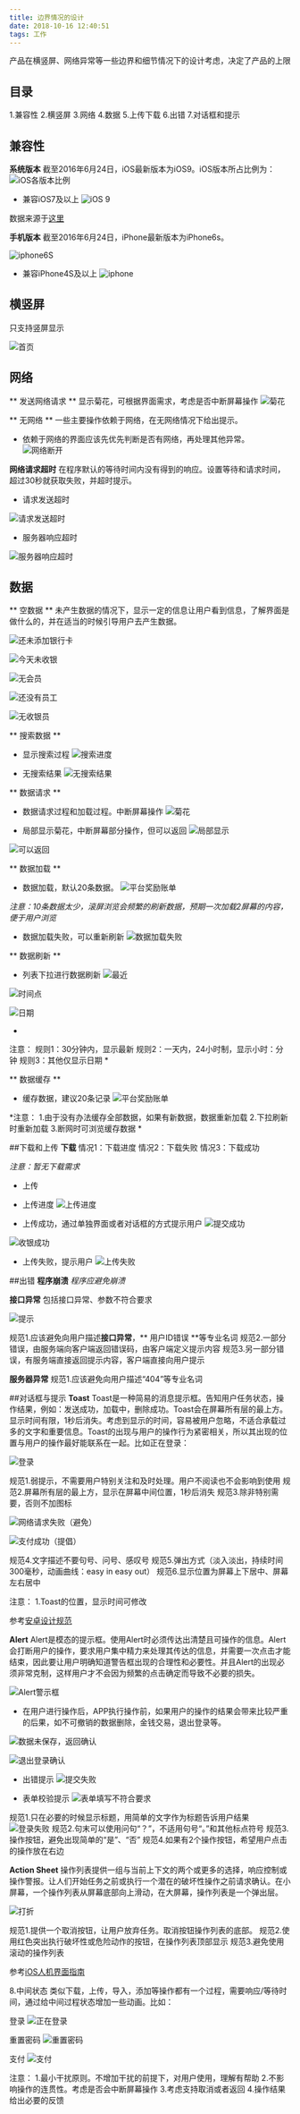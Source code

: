 ```yaml
---
title: 边界情况的设计
date: 2018-10-16 12:40:51
tags: 工作
---
```

产品在横竖屏、网络异常等一些边界和细节情况下的设计考虑，决定了产品的上限
<!-- more -->
## 目录
1.兼容性
2.横竖屏
3.网络
4.数据
5.上传下载
6.出错
7.对话框和提示
## 兼容性
**系统版本**
截至2016年6月24日，iOS最新版本为iOS9。iOS版本所占比例为：
![iOS各版本比例](http://upload-images.jianshu.io/upload_images/187805-b689f6bbecc91725.png?imageMogr2/auto-orient/strip%7CimageView2/2/w/1240)

- 兼容iOS7及以上
![iOS 9](http://upload-images.jianshu.io/upload_images/187805-e501a8cf2edab307.png?imageMogr2/auto-orient/strip%7CimageView2/2/w/1240)

数据来源于[这里](https://david-smith.org/iosversionstats/)

**手机版本**
截至2016年6月24日，iPhone最新版本为iPhone6s。

![iphone6S](http://upload-images.jianshu.io/upload_images/187805-c12d26f1e9488206.jpg?imageMogr2/auto-orient/strip%7CimageView2/2/w/1240)

- 兼容iPhone4S及以上
![iphone](http://upload-images.jianshu.io/upload_images/187805-0fbde60abda7353a.jpg?imageMogr2/auto-orient/strip%7CimageView2/2/w/1240)


## 横竖屏
只支持竖屏显示

![首页](http://upload-images.jianshu.io/upload_images/187805-53aeeb5f5c4ae310.png?imageMogr2/auto-orient/strip%7CimageView2/2/w/1240)

## 网络
** 发送网络请求 **
显示菊花，可根据界面需求，考虑是否中断屏幕操作
![菊花](http://upload-images.jianshu.io/upload_images/187805-8037019b02862b7c.png?imageMogr2/auto-orient/strip%7CimageView2/2/w/1240)

** 无网络 **
一些主要操作依赖于网络，在无网络情况下给出提示。

- 依赖于网络的界面应该先优先判断是否有网络，再处理其他异常。
![网络断开](http://upload-images.jianshu.io/upload_images/187805-573f01fdb521e2c6.png?imageMogr2/auto-orient/strip%7CimageView2/2/w/1240)


**网络请求超时**
在程序默认的等待时间内没有得到的响应。设置等待和请求时间，超过30秒就获取失败，并超时提示。
 
- 请求发送超时

![请求发送超时](http://upload-images.jianshu.io/upload_images/187805-97a5bd518a6bfa00.png?imageMogr2/auto-orient/strip%7CimageView2/2/w/1240)

- 服务器响应超时

![服务器响应超时](http://upload-images.jianshu.io/upload_images/187805-8bc0351da8fab711.png?imageMogr2/auto-orient/strip%7CimageView2/2/w/1240)


## 数据
** 空数据 **
未产生数据的情况下，显示一定的信息让用户看到信息，了解界面是做什么的，并在适当的时候引导用户去产生数据。

![还未添加银行卡](http://upload-images.jianshu.io/upload_images/187805-619fdacdd984a4fd.png?imageMogr2/auto-orient/strip%7CimageView2/2/w/1240)

![今天未收银](http://upload-images.jianshu.io/upload_images/187805-5d70ca6aa5d9ed46.png?imageMogr2/auto-orient/strip%7CimageView2/2/w/1240)

![无会员](http://upload-images.jianshu.io/upload_images/187805-22137f4144488369.png?imageMogr2/auto-orient/strip%7CimageView2/2/w/1240)

![还没有员工](http://upload-images.jianshu.io/upload_images/187805-17eefe3cebaa28d9.png?imageMogr2/auto-orient/strip%7CimageView2/2/w/1240)

![无收银员](http://upload-images.jianshu.io/upload_images/187805-53e82624bacdff75.png?imageMogr2/auto-orient/strip%7CimageView2/2/w/1240)

** 搜索数据 **
- 显示搜索过程
![搜索进度](http://upload-images.jianshu.io/upload_images/187805-91675ec037b797f0.png?imageMogr2/auto-orient/strip%7CimageView2/2/w/1240)

- 无搜索结果
![无搜索结果](http://upload-images.jianshu.io/upload_images/187805-0b2e2c94fc209fde.png?imageMogr2/auto-orient/strip%7CimageView2/2/w/1240)

** 数据请求 **
- 数据请求过程和加载过程。中断屏幕操作
![菊花](http://upload-images.jianshu.io/upload_images/187805-e74368c5805d5a1a.png?imageMogr2/auto-orient/strip%7CimageView2/2/w/1240)

- 局部显示菊花，中断屏幕部分操作，但可以返回
![局部显示](http://upload-images.jianshu.io/upload_images/187805-71ac427f3ff8ee1a.png?imageMogr2/auto-orient/strip%7CimageView2/2/w/1240)

![可以返回](http://upload-images.jianshu.io/upload_images/187805-f8336c8e7f689360.png?imageMogr2/auto-orient/strip%7CimageView2/2/w/1240)

** 数据加载 **
- 数据加载，默认20条数据。
![平台奖励账单](http://upload-images.jianshu.io/upload_images/187805-0398f6b6d9e90a03.png?imageMogr2/auto-orient/strip%7CimageView2/2/w/1240)

*注意：10条数据太少，滚屏浏览会频繁的刷新数据，预期一次加载2屏幕的内容，便于用户浏览*

- 数据加载失败，可以重新刷新
![数据加载失败](http://upload-images.jianshu.io/upload_images/187805-a07ebc4d3cd31d96.png?imageMogr2/auto-orient/strip%7CimageView2/2/w/1240)


** 数据刷新 **
- 列表下拉进行数据刷新
![最近](http://upload-images.jianshu.io/upload_images/187805-3be0d4069fe9eba3.png?imageMogr2/auto-orient/strip%7CimageView2/2/w/1240)


![时间点](http://upload-images.jianshu.io/upload_images/187805-c038e6cf640e55c8.png?imageMogr2/auto-orient/strip%7CimageView2/2/w/1240)


![日期](http://upload-images.jianshu.io/upload_images/187805-dc84cdf73c35a37f.png?imageMogr2/auto-orient/strip%7CimageView2/2/w/1240)

*
注意：
规则1：30分钟内，显示最新
规则2：一天内，24小时制，显示小时：分钟
规则3：其他仅显示日期
*

** 数据缓存 **
- 缓存数据，建议20条记录
![平台奖励账单](http://upload-images.jianshu.io/upload_images/187805-0398f6b6d9e90a03.png?imageMogr2/auto-orient/strip%7CimageView2/2/w/1240)

*注意：
1.由于没有办法缓存全部数据，如果有新数据，数据重新加载
2.下拉刷新时重新加载
3.断网时可浏览缓存数据
*

##下载和上传
**下载**
情况1：下载进度
情况2：下载失败
情况3：下载成功

*注意：暂无下载需求*

- 上传
- 上传进度
![上传进度](http://upload-images.jianshu.io/upload_images/187805-2e1c90bd71775875.png?imageMogr2/auto-orient/strip%7CimageView2/2/w/1240)

- 上传成功，通过单独界面或者对话框的方式提示用户
![提交成功](http://upload-images.jianshu.io/upload_images/187805-e7c20f1344aede44.png?imageMogr2/auto-orient/strip%7CimageView2/2/w/1240)

![收银成功](http://upload-images.jianshu.io/upload_images/187805-d724faf3e5907b1b.png?imageMogr2/auto-orient/strip%7CimageView2/2/w/1240)

- 上传失败，提示用户
![上传失败](http://upload-images.jianshu.io/upload_images/187805-e696b1c39bb1783b.png?imageMogr2/auto-orient/strip%7CimageView2/2/w/1240)


##出错
**程序崩溃**
*程序应避免崩溃*

**接口异常**
包括接口异常、参数不符合要求

![提示](http://upload-images.jianshu.io/upload_images/187805-25f905ce819a3be4.png?imageMogr2/auto-orient/strip%7CimageView2/2/w/1240)

规范1.应该避免向用户描述**接口异常**，** 用户ID错误 **等专业名词
规范2.一部分错误，由服务端向客户端返回错误码，由客户端定义提示内容
规范3.另一部分错误，有服务端直接返回提示内容，客户端直接向用户提示


**服务器异常**
规范1.应该避免向用户描述“404”等专业名词


##对话框与提示
**Toast**
Toast是一种简易的消息提示框。告知用户任务状态，操作结果，例如：发送成功，加载中，删除成功。Toast会在屏幕所有层的最上方。显示时间有限，1秒后消失。考虑到显示的时间，容易被用户忽略，不适合承载过多的文字和重要信息。Toast的出现与用户的操作行为紧密相关，所以其出现的位置与用户的操作最好能联系在一起。比如正在登录：

![登录](http://upload-images.jianshu.io/upload_images/187805-9522b129cf9732db.png?imageMogr2/auto-orient/strip%7CimageView2/2/w/1240)



规范1.弱提示，不需要用户特别关注和及时处理。用户不阅读也不会影响到使用
规范2.屏幕所有层的最上方，显示在屏幕中间位置，1秒后消失
规范3.除非特别需要，否则不加图标

![网络请求失败（避免）](http://upload-images.jianshu.io/upload_images/187805-b5682dac106d8467.png?imageMogr2/auto-orient/strip%7CimageView2/2/w/1240)

![支付成功（提倡）](http://upload-images.jianshu.io/upload_images/187805-ec83400b435b84f1.png?imageMogr2/auto-orient/strip%7CimageView2/2/w/1240)


规范4.文字描述不要句号、问号、感叹号
规范5.弹出方式（淡入淡出，持续时间300毫秒，动画曲线：easy in easy out）
规范6.显示位置为屏幕上下居中、屏幕左右居中

注意：
1.Toast的位置，显示时间可修改

参考[安卓设计规范](https://material.google.com/)

**Alert**
Alert是模态的提示框。使用Alert时必须传达出清楚且可操作的信息。Alert会打断用户的操作，要求用户集中精力来处理其传达的信息，并需要一次点击才能结束，因此要让用户明确知道警告框出现的合理性和必要性。并且Alert的出现必须非常克制，这样用户才不会因为频繁的点击确定而导致不必要的损失。

![Alert警示框](http://upload-images.jianshu.io/upload_images/187805-d1511646d676ebee.png?imageMogr2/auto-orient/strip%7CimageView2/2/w/1240)


- 在用户进行操作后，APP执行操作前，如果用户的操作的结果会带来比较严重的后果，如不可撤销的数据删除，金钱交易，退出登录等。

![数据未保存，返回确认](http://upload-images.jianshu.io/upload_images/187805-33e18549eb18629a.png?imageMogr2/auto-orient/strip%7CimageView2/2/w/1240)

![退出登录确认](http://upload-images.jianshu.io/upload_images/187805-4e22ba95baaffe49.png?imageMogr2/auto-orient/strip%7CimageView2/2/w/1240)

- 出错提示
![提交失败](http://upload-images.jianshu.io/upload_images/187805-1e0703e7e64c478f.png?imageMogr2/auto-orient/strip%7CimageView2/2/w/1240)

- 表单校验提示
![表单填写不符合要求](http://upload-images.jianshu.io/upload_images/187805-e96288e134c145c8.png?imageMogr2/auto-orient/strip%7CimageView2/2/w/1240)

规范1.只在必要的时候显示标题，用简单的文字作为标题告诉用户结果
![登录失败](http://upload-images.jianshu.io/upload_images/187805-5dc5c16d0ef3da14.png?imageMogr2/auto-orient/strip%7CimageView2/2/w/1240)
规范2.句末可以使用问句“？”，不适用句号“。”和其他标点符号
规范3.操作按钮，避免出现简单的“是”、“否”
规范4.如果有2个操作按钮，希望用户点击的操作放在右边

**Action Sheet**
操作列表提供一组与当前上下文的两个或更多的选择，响应控制或操作警报。让人们开始任务之前或执行一个潜在的破坏性操作之前请求确认。在小屏幕，一个操作列表从屏幕底部向上滑动，在大屏幕，操作列表是一个弹出层。

![打折](http://upload-images.jianshu.io/upload_images/187805-12b7308570f417ba.png?imageMogr2/auto-orient/strip%7CimageView2/2/w/1240)

规范1.提供一个取消按钮，让用户放弃任务。取消按钮操作列表的底部。
规范2.使用红色突出执行破坏性或危险动作的按钮，在操作列表顶部显示
规范3.避免使用滚动的操作列表


参考[iOS人机界面指南](https://developer.apple.com/ios/human-interface-guidelines/)

8.中间状态
类似下载，上传，导入，添加等操作都有一个过程，需要响应/等待时间，通过给中间过程状态增加一些动画。比如：

登录
![正在登录](http://upload-images.jianshu.io/upload_images/187805-12cc990d61b7558b.png?imageMogr2/auto-orient/strip%7CimageView2/2/w/1240)

重置密码
![重置密码](http://upload-images.jianshu.io/upload_images/187805-091ff38db50634eb.png?imageMogr2/auto-orient/strip%7CimageView2/2/w/1240)

支付
![支付](http://upload-images.jianshu.io/upload_images/187805-de07180acdf06fa8.png?imageMogr2/auto-orient/strip%7CimageView2/2/w/1240)

注意：
1.最小干扰原则。不增加干扰的前提下，对用户使用，理解有帮助
2.不影响操作的连贯性。考虑是否会中断屏幕操作
3.考虑支持取消或者返回
4.操作结果给出必要的反馈
